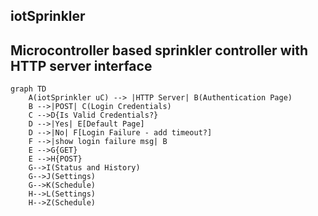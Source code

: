 ## iotSprinkler
Microcontroller based sprinkler controller with HTTP server interface
---

```mermaid
graph TD
    A(iotSprinkler uC) --> |HTTP Server| B(Authentication Page)
    B -->|POST| C(Login Credentials)
    C -->D{Is Valid Credentials?}
    D -->|Yes| E[Default Page]
    D -->|No| F[Login Failure - add timeout?]
    F -->|show login failure msg| B 
    E -->G{GET}
    E -->H{POST}
    G-->I(Status and History)
    G-->J(Settings)
    G-->K(Schedule)
    H-->L(Settings)
    H-->Z(Schedule)
```
